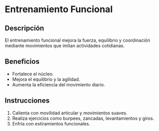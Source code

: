 # Entrenamiento Funcional

## Descripción
El entrenamiento funcional mejora la fuerza, equilibrio y coordinación mediante movimientos que imitan actividades cotidianas.

## Beneficios
- Fortalece el núcleo.
- Mejora el equilibrio y la agilidad.
- Aumenta la eficiencia del movimiento diario.

## Instrucciones
1. Calienta con movilidad articular y movimientos suaves.
2. Realiza ejercicios como burpees, zancadas, levantamientos y giros.
3. Enfría con estiramientos funcionales.